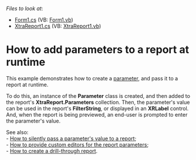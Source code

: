 <!-- default file list -->
*Files to look at*:

* [Form1.cs](./CS/Form1.cs) (VB: [Form1.vb](./VB/Form1.vb))
* [XtraReport1.cs](./CS/XtraReport1.cs) (VB: [XtraReport1.vb](./VB/XtraReport1.vb))
<!-- default file list end -->
# How to add parameters to a report at runtime


<p>This example demonstrates how to create a <a href="http://help.devexpress.com/XtraReports/CustomDocument4812.aspx">parameter</a>, and pass it to a report at runtime.</p><p>To do this, an instance of the <strong>Parameter</strong> class is created, and then added to the report's <strong>XtraReport.Parameters</strong> collection. Then, the parameter's value can be used in the report's <strong>FilterString</strong>, or displayed in an <strong>XRLabel</strong> control. And, when the report is being previewed, an end-user is prompted to enter the parameter's value.</p><p>See also: <br />
- <a href="https://www.devexpress.com/Support/Center/p/E548">How to silently pass a parameter's value to a report</a>;<br />
- <a href="https://www.devexpress.com/Support/Center/p/E390">How to provide custom editors for the report parameters</a>;<br />
- <a href="https://www.devexpress.com/Support/Center/p/E875">How to create a drill-through report</a>.</p>

<br/>


